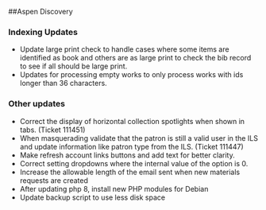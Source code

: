 ##Aspen Discovery
### Indexing Updates
- Update large print check to handle cases where some items are identified as book and others are as large print to check the bib record to see if all should be large print.
- Updates for processing empty works to only process works with ids longer than 36 characters. 

### Other updates
- Correct the display of horizontal collection spotlights when shown in tabs. (Ticket 111451)
- When masquerading validate that the patron is still a valid user in the ILS and update information like patron type from the ILS. (Ticket 111447)
- Make refresh account links buttons and add text for better clarity. 
- Correct setting dropdowns where the internal value of the option is 0. 
- Increase the allowable length of the email sent when new materials requests are created
- After updating php 8, install new PHP modules for Debian
- Update backup script to use less disk space